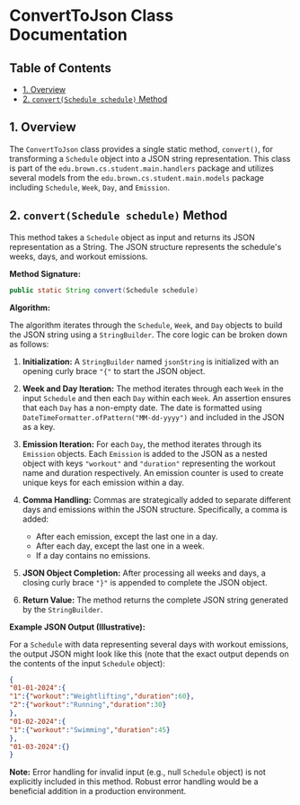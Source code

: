 # ConvertToJson Class Documentation

## Table of Contents

* [1. Overview](#1-overview)
* [2. `convert(Schedule schedule)` Method](#2-convert-schedule-schedule-method)


## 1. Overview

The `ConvertToJson` class provides a single static method, `convert()`,  for transforming a `Schedule` object into a JSON string representation.  This class is part of the `edu.brown.cs.student.main.handlers` package and utilizes several models from the `edu.brown.cs.student.main.models` package including `Schedule`, `Week`, `Day`, and `Emission`.


## 2. `convert(Schedule schedule)` Method

This method takes a `Schedule` object as input and returns its JSON representation as a String.  The JSON structure represents the schedule's weeks, days, and workout emissions.

**Method Signature:**

```java
public static String convert(Schedule schedule)
```

**Algorithm:**

The algorithm iterates through the `Schedule`, `Week`, and `Day` objects to build the JSON string using a `StringBuilder`. The core logic can be broken down as follows:

1. **Initialization:** A `StringBuilder` named `jsonString` is initialized with an opening curly brace `"{"` to start the JSON object.

2. **Week and Day Iteration:** The method iterates through each `Week` in the input `Schedule` and then each `Day` within each `Week`.  An assertion ensures that each `Day` has a non-empty date.  The date is formatted using `DateTimeFormatter.ofPattern("MM-dd-yyyy")` and included in the JSON as a key.

3. **Emission Iteration:** For each `Day`, the method iterates through its `Emission` objects. Each `Emission` is added to the JSON as a nested object with keys `"workout"` and `"duration"` representing the workout name and duration respectively. An emission counter is used to create unique keys for each emission within a day.

4. **Comma Handling:**  Commas are strategically added to separate different days and emissions within the JSON structure.  Specifically, a comma is added:
    * After each emission, except the last one in a day.
    * After each day, except the last one in a week.
    * If a day contains no emissions.

5. **JSON Object Completion:**  After processing all weeks and days, a closing curly brace `"}"` is appended to complete the JSON object.

6. **Return Value:** The method returns the complete JSON string generated by the `StringBuilder`.

**Example JSON Output (Illustrative):**

For a `Schedule` with data representing several days with workout emissions, the output JSON might look like this (note that the exact output depends on the contents of the input `Schedule` object):

```json
{
"01-01-2024":{
"1":{"workout":"Weightlifting","duration":60},
"2":{"workout":"Running","duration":30}
},
"01-02-2024":{
"1":{"workout":"Swimming","duration":45}
},
"01-03-2024":{}
}
```

**Note:**  Error handling for invalid input (e.g., null `Schedule` object) is not explicitly included in this method.  Robust error handling would be a beneficial addition in a production environment.
